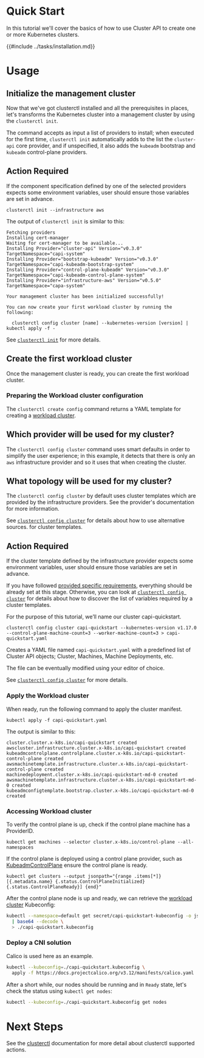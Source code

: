 # Quick Start

In this tutorial we'll cover the basics of how to use Cluster API to create one or more Kubernetes clusters.

{{#include ../tasks/installation.md}}

# Usage

## Initialize the management cluster

Now that we've got clusterctl installed and all the prerequisites in places, 
let's transforms the Kubernetes cluster into a management cluster by using the  `clusterctl init`. 

The command accepts as input a list of providers to install; when executed for the first time, `clusterctl init`
automatically adds to the list the `cluster-api` core provider, and if unspecified, it
also adds the `kubeadm` bootstrap and `kubeadm` control-plane providers.

<aside class="note warning">

<h1>Action Required</h1>

If the component specification defined by one of the selected providers expects some environment variables, user
should ensure those variables are set in advance.

</aside>

```shell
clusterctl init --infrastructure aws
```

The output of `clusterctl init` is similar to this:

```shell
Fetching providers
Installing cert-manager
Waiting for cert-manager to be available...
Installing Provider="cluster-api" Version="v0.3.0" TargetNamespace="capi-system"
Installing Provider="bootstrap-kubeadm" Version="v0.3.0" TargetNamespace="capi-kubeadm-bootstrap-system"
Installing Provider="control-plane-kubeadm" Version="v0.3.0" TargetNamespace="capi-kubeadm-control-plane-system"
Installing Provider="infrastructure-aws" Version="v0.5.0" TargetNamespace="capa-system"

Your management cluster has been initialized successfully!

You can now create your first workload cluster by running the following:

  clusterctl config cluster [name] --kubernetes-version [version] | kubectl apply -f -
```

See [`clusterctl init`](../clusterctl/commands/init.md) for more details.

## Create the first workload cluster

Once the management cluster is ready, you can create the first workload cluster.

### Preparing the Workload cluster configuration

The `clusterctl create config` command returns a YAML template for creating a [workload cluster].

<aside class="note">

<h1> Which provider will be used for my cluster? </h1>

The `clusterctl config cluster` command uses smart defaults in order to simplify the user experience; in this example,
it detects that there is only an `aws` infrastructure provider and so it uses that when creating the cluster.

</aside>


<aside class="note">

<h1> What topology will be used for my cluster? </h1>

The `clusterctl config cluster` by default uses cluster templates which are provided by the infrastructure providers.
See the provider's documentation for more information.

See [`clusterctl config cluster`](../clusterctl/commands/config-cluster.md) for details about how to use alternative sources.
for cluster templates.

</aside>

<aside class="note warning">

<h1>Action Required</h1>

If the cluster template defined by the infrastructure provider expects some environment variables, user
should ensure those variables are set in advance.

If you have followed [provided specific requirements](#provider-specific-prerequisites), everything should be already set
at this stage. Otherwise, you can look at [`clusterctl config cluster`](../clusterctl/commands/config-cluster.md) for details about how to discover the list of
variables required by a cluster templates.

</aside>

For the purpose of this tutorial, we’ll name our cluster capi-quickstart.

```
clusterctl config cluster capi-quickstart --kubernetes-version v1.17.0 --control-plane-machine-count=3 --worker-machine-count=3 > capi-quickstart.yaml
```

Creates a YAML file named `capi-quickstart.yaml` with a predefined list of Cluster API objects; Cluster, Machines,
Machine Deployments, etc.

The file can be eventually modified using your editor of choice.

See [`clusterctl config cluster`](../clusterctl/commands/config-cluster.md) for more details.
 
### Apply the Workload cluster

When ready, run the following command to apply the cluster manifest.

```
kubectl apply -f capi-quickstart.yaml
```

The output is similar to this:

```
cluster.cluster.x-k8s.io/capi-quickstart created
awscluster.infrastructure.cluster.x-k8s.io/capi-quickstart created
kubeadmcontrolplane.controlplane.cluster.x-k8s.io/capi-quickstart-control-plane created
awsmachinetemplate.infrastructure.cluster.x-k8s.io/capi-quickstart-control-plane created
machinedeployment.cluster.x-k8s.io/capi-quickstart-md-0 created
awsmachinetemplate.infrastructure.cluster.x-k8s.io/capi-quickstart-md-0 created
kubeadmconfigtemplate.bootstrap.cluster.x-k8s.io/capi-quickstart-md-0 created
```

### Accessing Workload cluster

To verify the control plane is up, check if the control plane machine
has a ProviderID.
```
kubectl get machines --selector cluster.x-k8s.io/control-plane --all-namespaces
```

If the control plane is deployed using a control plane provider, such as
[KubeadmControlPlane][control-plane-controller] ensure the control plane is
ready.
```
kubectl get clusters --output jsonpath="{range .items[*]} [{.metadata.name} {.status.ControlPlaneInitialized} {.status.ControlPlaneReady}] {end}"
```

After the control plane node is up and ready, we can retrieve the [workload cluster] Kubeconfig:

```bash
kubectl --namespace=default get secret/capi-quickstart-kubeconfig -o jsonpath={.data.value} \
  | base64 --decode \
  > ./capi-quickstart.kubeconfig
```

### Deploy a CNI solution

Calico is used here as an example.

```bash
kubectl --kubeconfig=./capi-quickstart.kubeconfig \
  apply -f https://docs.projectcalico.org/v3.12/manifests/calico.yaml
```

After a short while, our nodes should be running and in `Ready` state,
let's check the status using `kubectl get nodes`:

```bash
kubectl --kubeconfig=./capi-quickstart.kubeconfig get nodes
```

# Next Steps

See the [clusterctl](../clusterctl/overview.md) documentation for more detail about clusterctl supported actions.

<!-- links -->
[control-plane-controller]: ../developer/architecture/controllers/control-plane.md
[workload cluster]: ../reference/glossary.md#workload-cluster
